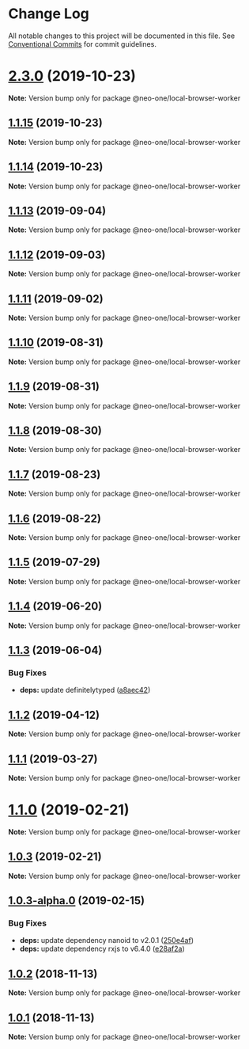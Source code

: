 # Change Log

All notable changes to this project will be documented in this file.
See [Conventional Commits](https://conventionalcommits.org) for commit guidelines.

# [2.3.0](https://github.com/neo-one-suite/neo-one/compare/@neo-one/local-browser-worker@1.1.15...@neo-one/local-browser-worker@2.3.0) (2019-10-23)

**Note:** Version bump only for package @neo-one/local-browser-worker





## [1.1.15](https://github.com/neo-one-suite/neo-one/compare/@neo-one/local-browser-worker@1.1.14...@neo-one/local-browser-worker@1.1.15) (2019-10-23)

**Note:** Version bump only for package @neo-one/local-browser-worker





## [1.1.14](https://github.com/neo-one-suite/neo-one/compare/@neo-one/local-browser-worker@1.1.13...@neo-one/local-browser-worker@1.1.14) (2019-10-23)

**Note:** Version bump only for package @neo-one/local-browser-worker





## [1.1.13](https://github.com/neo-one-suite/neo-one/compare/@neo-one/local-browser-worker@1.1.12...@neo-one/local-browser-worker@1.1.13) (2019-09-04)

**Note:** Version bump only for package @neo-one/local-browser-worker





## [1.1.12](https://github.com/neo-one-suite/neo-one/compare/@neo-one/local-browser-worker@1.1.11...@neo-one/local-browser-worker@1.1.12) (2019-09-03)

**Note:** Version bump only for package @neo-one/local-browser-worker





## [1.1.11](https://github.com/neo-one-suite/neo-one/compare/@neo-one/local-browser-worker@1.1.10...@neo-one/local-browser-worker@1.1.11) (2019-09-02)

**Note:** Version bump only for package @neo-one/local-browser-worker





## [1.1.10](https://github.com/neo-one-suite/neo-one/compare/@neo-one/local-browser-worker@1.1.9...@neo-one/local-browser-worker@1.1.10) (2019-08-31)

**Note:** Version bump only for package @neo-one/local-browser-worker





## [1.1.9](https://github.com/neo-one-suite/neo-one/compare/@neo-one/local-browser-worker@1.1.8...@neo-one/local-browser-worker@1.1.9) (2019-08-31)

**Note:** Version bump only for package @neo-one/local-browser-worker





## [1.1.8](https://github.com/neo-one-suite/neo-one/compare/@neo-one/local-browser-worker@1.1.7...@neo-one/local-browser-worker@1.1.8) (2019-08-30)

**Note:** Version bump only for package @neo-one/local-browser-worker





## [1.1.7](https://github.com/neo-one-suite/neo-one/compare/@neo-one/local-browser-worker@1.1.6...@neo-one/local-browser-worker@1.1.7) (2019-08-23)

**Note:** Version bump only for package @neo-one/local-browser-worker





## [1.1.6](https://github.com/neo-one-suite/neo-one/compare/@neo-one/local-browser-worker@1.1.5...@neo-one/local-browser-worker@1.1.6) (2019-08-22)

**Note:** Version bump only for package @neo-one/local-browser-worker





## [1.1.5](https://github.com/neo-one-suite/neo-one/compare/@neo-one/local-browser-worker@1.1.4...@neo-one/local-browser-worker@1.1.5) (2019-07-29)

**Note:** Version bump only for package @neo-one/local-browser-worker





## [1.1.4](https://github.com/neo-one-suite/neo-one/compare/@neo-one/local-browser-worker@1.1.3...@neo-one/local-browser-worker@1.1.4) (2019-06-20)

**Note:** Version bump only for package @neo-one/local-browser-worker





## [1.1.3](https://github.com/neo-one-suite/neo-one/compare/@neo-one/local-browser-worker@1.1.2...@neo-one/local-browser-worker@1.1.3) (2019-06-04)


### Bug Fixes

* **deps:** update definitelytyped ([a8aec42](https://github.com/neo-one-suite/neo-one/commit/a8aec42))





## [1.1.2](https://github.com/neo-one-suite/neo-one/compare/@neo-one/local-browser-worker@1.1.1...@neo-one/local-browser-worker@1.1.2) (2019-04-12)

**Note:** Version bump only for package @neo-one/local-browser-worker





## [1.1.1](https://github.com/neo-one-suite/neo-one/compare/@neo-one/local-browser-worker@1.1.0...@neo-one/local-browser-worker@1.1.1) (2019-03-27)

**Note:** Version bump only for package @neo-one/local-browser-worker





# [1.1.0](https://github.com/neo-one-suite/neo-one/compare/@neo-one/local-browser-worker@1.0.3...@neo-one/local-browser-worker@1.1.0) (2019-02-21)

**Note:** Version bump only for package @neo-one/local-browser-worker





## [1.0.3](https://github.com/neo-one-suite/neo-one/compare/@neo-one/local-browser-worker@1.0.3-alpha.0...@neo-one/local-browser-worker@1.0.3) (2019-02-21)

**Note:** Version bump only for package @neo-one/local-browser-worker





## [1.0.3-alpha.0](https://github.com/neo-one-suite/neo-one/compare/@neo-one/local-browser-worker@1.0.2...@neo-one/local-browser-worker@1.0.3-alpha.0) (2019-02-15)


### Bug Fixes

* **deps:** update dependency nanoid to v2.0.1 ([250e4af](https://github.com/neo-one-suite/neo-one/commit/250e4af))
* **deps:** update dependency rxjs to v6.4.0 ([e28af2a](https://github.com/neo-one-suite/neo-one/commit/e28af2a))





## [1.0.2](https://github.com/neo-one-suite/neo-one/compare/@neo-one/local-browser-worker@1.0.1...@neo-one/local-browser-worker@1.0.2) (2018-11-13)

**Note:** Version bump only for package @neo-one/local-browser-worker





## [1.0.1](https://github.com/neo-one-suite/neo-one/compare/@neo-one/local-browser-worker@1.0.0...@neo-one/local-browser-worker@1.0.1) (2018-11-13)

**Note:** Version bump only for package @neo-one/local-browser-worker
